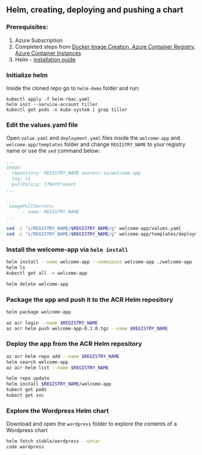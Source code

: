 ## Helm, creating, deploying and pushing a chart

### Prerequisites:

1. Azure Subscription
2. Completed steps from [Docker Image Creation, Azure Container Registry, Azure Container Instances](https://github.com/akamenev/aks-workshop/blob/master/docker-images-acr-aci.md)
3. Helm - [installation guide](https://helm.sh/docs/using_helm/#installing-helm)

### Initialize helm
Inside the cloned repo go to `helm-demo` folder and run:
```
kubectl apply -f helm-rbac.yaml
helm init --service-account tiller
kubectl get pods -n kube-system | grep tiller
```
### Edit the values.yaml file
Open `value.yaml` and `deployment.yaml` files inside the `welcome-app` and `welcome-app/templates` folder and change `REGISTRY_NAME` to your registry name or use the `sed` command below:
```yaml
...
image:
  repository: REGISTRY_NAME.azurecr.io/welcome-app
  tag: v1
  pullPolicy: IfNotPresent
...
```
```yaml
...
 imagePullSecrets:
      - name: REGISTRY_NAME
...
```
```bash
sed -i "s/REGISTRY_NAME/$REGISTRY_NAME/g" welcome-app/values.yaml
sed -i "s/REGISTRY_NAME/$REGISTRY_NAME/g" welcome-app/templates/deployment.yaml
```
### Install the welcome-app via `helm install`
```bash
helm install --name welcome-app --namespace welcome-app ./welcome-app
helm ls
kubectl get all -n welcome-app

helm delete welcome-app
```

### Package the app and push it to the ACR Helm repository
```bash
helm package welcome-app

az acr login --name $REGISTRY_NAME
az acr helm push welcome-app-0.1.0.tgz --name $REGISTRY_NAME
```
### Deploy the app from the ACR Helm repository
```bash
az acr helm repo add --name $REGISTRY_NAME
helm search welcome-app
az acr helm list --name $REGISTRY_NAME
```
```bash
helm repo update
helm install $REGISTRY_NAME/welcome-app
kubect get pods
kubect get svc
```
### Explore the Wordpress Helm chart
Download and open the `wordpress` folder to explore the contents of a Wordpress chart
```bash
helm fetch stable/wordpress --untar
code wordpress
```